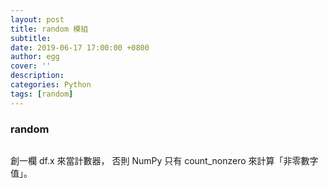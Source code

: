```yaml
---
layout: post
title: random 模組
subtitle:
date: 2019-06-17 17:00:00 +0800
author: egg
cover: ''
description:
categories: Python
tags: [random] 
---
```


### random
```python

```

創一欄 df.x 來當計數器，
否則 NumPy 只有 count_nonzero 來計算「非零數字值」。
